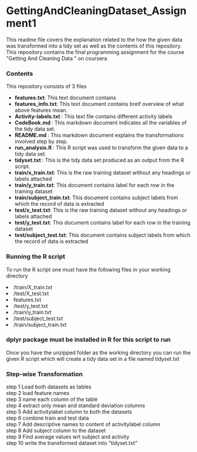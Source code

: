 # GettingAndCleaningDataset_Assignment1

This readme file covers the explanation related to the how the given data was transformed into a tidy set as well as the contents of this repository. This  repository contains the final programming assignment for the course "Getting And Cleaning Data " on coursera

### Contents

This repository consists of 3 files
<ul>
<li><strong>features.txt</strong>: This text document contains 
<li><strong>features_info.txt</strong>: This text document contains breif overview of what above features mean.
<li><strong>Activity-labels.txt </strong>: This text file contains different activity labels
<li><strong>CodeBook.md </strong>: This markdown document indicates all the variables of the tidy data set.
<li><strong>README.md </strong>: This markdown document explains the transformations involved step by step.
<li><strong>run_analysis.R </strong>: This R script was used to transform the given data to a tidy data set.
<li><strong>tidyset.txt </strong>: This is the tidy data set produced as an output from the R script.
<li><strong> train/x_train.txt</strong>: This is the raw training dataset without any headings or labels attached
<li> <strong>train/y_train.txt</strong>: This document contains label for each row in the training dataset
<li> <strong>train/subject_train.txt</strong>: This document contains subject labels from which the record of data is extracted
<li> <strong>test/x_test.txt</strong>: This is the raw training dataset without any headings or labels attached
<li> <strong>test/y_test.txt</strong>: This document contains label for each row in the training dataset
<li> <strong>test/subject_test.txt</strong>: This document contains subject labels from which the record of data is extracted
</ul>

### Running the R script

To run the R script one must have the following files in your working directory

<li>/train/X_train.txt
<li>/test/X_test.txt
<li>features.txt
<li>/test/y_test.txt
<li>/train/y_train.txt
<li>/test/subject_test.txt
<li>/train/subject_train.txt

### dplyr package must be installed in R for this script to run

Once you have the unzipped folder as the working directory you can run the given R script which will create a tidy data set in a file named tidyset.txt

### Step-wise Transformation
step 1 Load both datasets as tables<br/> 
step 2 load feature names <br/>
step 3 name each column of the table <br/>
step 4 extract only mean and standard deviation columns <br/>
step 5 Add activitylabel column to both the datasets <br/>
step 6 combine train and test data <br/>
step 7 Add descriptive names to content of activitylabel column <br/>
step 8 Add subject column to the dataset <br/>
step 9 Find average values wrt subject and activity<br/>
step 10 write the transformed dataset into "tidyset.txt"
